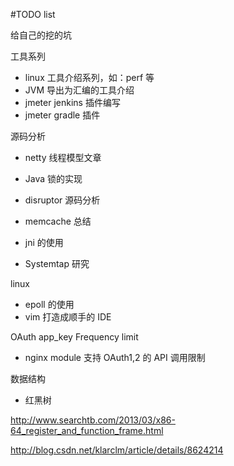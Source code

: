 #TODO list

给自己的挖的坑

工具系列
* linux 工具介绍系列，如：perf 等
* JVM 导出为汇编的工具介绍
* jmeter jenkins 插件编写
* jmeter gradle 插件

源码分析
* netty 线程模型文章
* Java 锁的实现
* disruptor 源码分析

* memcache 总结
* jni 的使用
* Systemtap 研究

linux
* epoll 的使用
* vim 打造成顺手的 IDE

OAuth app_key Frequency limit
* nginx module 支持 OAuth1,2 的 API 调用限制

数据结构
* 红黑树


http://www.searchtb.com/2013/03/x86-64_register_and_function_frame.html

http://blog.csdn.net/klarclm/article/details/8624214
